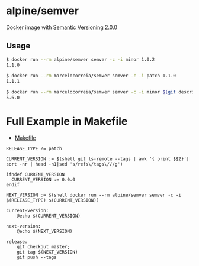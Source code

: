 # alpine/semver

Docker image with [Semantic Versioning 2.0.0](https://semver.org/)

## Usage
```bash
$ docker run --rm alpine/semver semver -c -i minor 1.0.2
1.1.0
    
$ docker run --rm marcelocorreia/semver semver -c -i patch 1.1.0
1.1.1

$ docker run --rm marcelocorreia/semver semver -c -i minor $(git describe --tags --abbrev=0)
5.6.0
```

# Full Example in Makefile

* [Makefile](./Makefile)

```
RELEASE_TYPE ?= patch

CURRENT_VERSION := $(shell git ls-remote --tags | awk '{ print $$2}'| sort -nr | head -n1|sed 's/refs\/tags\///g')

ifndef CURRENT_VERSION
  CURRENT_VERSION := 0.0.0
endif

NEXT_VERSION := $(shell docker run --rm alpine/semver semver -c -i $(RELEASE_TYPE) $(CURRENT_VERSION))

current-version:
	@echo $(CURRENT_VERSION)

next-version:
	@echo $(NEXT_VERSION)

release:
	git checkout master;
	git tag $(NEXT_VERSION)
	git push --tags
```
